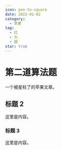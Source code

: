 ```yaml
---
icon: pen-to-square
date: 2022-01-02
category:
  - 苹果
tag:
  - 红
  - 大
  - 圆
star: true
---
```


# 第二道算法题

一个被星标了的苹果文章。

<!-- more -->

## 标题 2

这里是内容。

### 标题 3

这里是内容。

